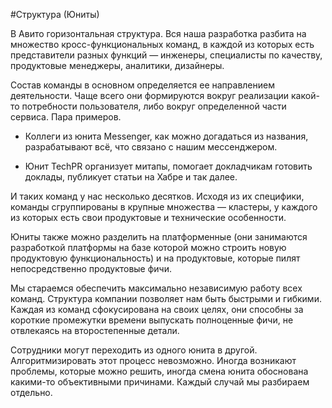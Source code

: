 #Структура (Юниты)

В Авито горизонтальная структура. Вся наша разработка разбита на множество кросс-функциональных команд, в каждой из которых есть представители разных функций — инженеры, специалисты по качеству, продуктовые менеджеры, аналитики, дизайнеры.

Состав команды в основном определяется ее направлением деятельности. Чаще всего они формируются вокруг реализации какой-то потребности пользователя, либо вокруг определенной части сервиса. Пара примеров. 

- Коллеги из юнита Messenger, как можно догадаться из названия, разрабатывают всё, что связано с нашим мессенджером.

- Юнит TechPR организует митапы, помогает докладчикам готовить доклады, публикует статьи на Хабре и так далее.

И таких команд у нас несколько десятков. Исходя из их специфики, команды сгруппированы в крупные множества — кластеры, у каждого из которых есть свои продуктовые и технические особенности.

Юниты также можно разделить на платформенные (они занимаются разработкой платформы на базе которой можно строить новую продуктовую функциональность) и на продуктовые, которые пилят непосредственно продуктовые фичи.

Мы стараемся обеспечить максимально независимую работу всех команд. Структура компании позволяет нам быть быстрыми и гибкими. Каждая из команд сфокусирована на своих целях, они способны за короткие промежутки времени выпускать полноценные фичи, не отвлекаясь на второстепенные детали.

Сотрудники могут переходить из одного юнита в другой. Алгоритмизировать этот процесс невозможно. Иногда возникают проблемы, которые можно решить, иногда смена юнита обоснована какими-то объективными причинами. Каждый случай мы разбираем отдельно.